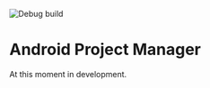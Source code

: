 ![Debug build](https://github.com/lem0nez/apm/actions/workflows/cmake.yml/badge.svg?branch=dev)

# Android Project Manager
At this moment in development.
